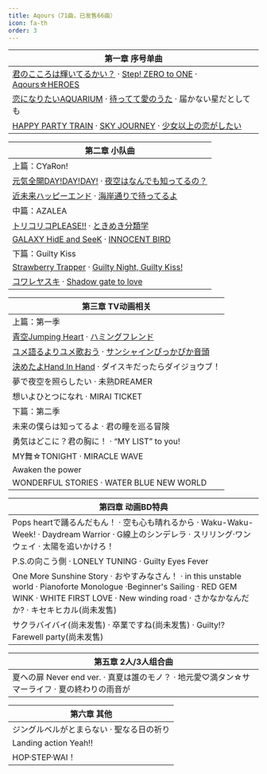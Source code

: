 ```yaml
---
title: Aqours（71曲，已发售66曲）
icon: fa-th
order: 3
---
```


|第一章 序号单曲|
|-|
|<a href="2017/12/16/君のこころは輝いてるかい.html">君のこころは輝いてるかい？</a> · <a href="2017/12/15/Step!-ZERO-to-ONE.html">Step! ZERO to ONE</a> · <a href="2017/12/14/Aqours-HEROES.html">Aqours☆HEROES</a>|
|<a href="2017/12/13/恋になりたいAQUARIUM.html">恋になりたいAQUARIUM</a> · <a href="2017/12/12/待ってて愛のうた.html">待ってて愛のうた</a> · 届かない星だとしても|
|<a href="2017/12/10/HAPPY-PARTY-TRAIN.html">HAPPY PARTY TRAIN</a> · <a href="2017/12/09/SKY-JOURNEY.html">SKY JOURNEY</a> · <a href="2017/12/08/少女以上の恋がしたい.html">少女以上の恋がしたい</a>|

|第二章 小队曲|
|-|
|上篇：CYaRon!|
|<a href="2017/12/07/元気全開DAY!DAY!DAY!.html">元気全開DAY!DAY!DAY!</a> · <a href="2017/12/06/夜空はなんでも知ってるの.html">夜空はなんでも知ってるの？</a>|
|<a href="2017/12/05/近未来ハッピーエンド.html">近未来ハッピーエンド</a> · <a href="2017/12/04/海岸通りで待ってるよ.html">海岸通りで待ってるよ</a>|
|中篇：AZALEA|
|<a href="2017/12/03/トリコリコPLEASE!!.html">トリコリコPLEASE!!</a> · <a href="2017/12/02/ときめき分類学.html">ときめき分類学</a>|
|<a href="2017/12/01/GALAXY-HidE-and-SeeK.html">GALAXY HidE and SeeK</a> · <a href="2017/11/30/INNOCENT-BIRD.html">INNOCENT BIRD</a>|
|下篇：Guilty Kiss|
|<a href="2017/11/29/Strawberry-Trapper.html">Strawberry Trapper</a> · <a href="2017/11/28/Guilty-Night,-Guilty-Kiss!.html">Guilty Night, Guilty Kiss!</a>|
|<a href="2017/11/27/コワレヤスキ.html">コワレヤスキ</a> · <a href="2017/11/26/Shadow-gate-to-love.html">Shadow gate to love</a>|

|第三章 TV动画相关|
|-|
|上篇：第一季|
|<a href="2017/11/25/青空Jumping-Heart.html">青空Jumping Heart</a> · <a href="2017/11/24/ハミングフレンド.html">ハミングフレンド</a>|
|<a href="2017/11/23/ユメ語るよりユメ歌おう.html">ユメ語るよりユメ歌おう</a> · <a href="2017/11/22/サンシャインぴっかぴか音頭.html">サンシャインぴっかぴか音頭</a>|
|<a href="2017/11/21/決めたよHand-In-Hand.html">決めたよHand In Hand</a> · ダイスキだったらダイジョウブ！|
|夢で夜空を照らしたい · 未熟DREAMER|
|想いよひとつになれ · MIRAI TICKET|
|下篇：第二季|
|未来の僕らは知ってるよ · 君の瞳を巡る冒険|
|勇気はどこに？君の胸に！ · “MY LIST” to you!|
|MY舞☆TONIGHT · MIRACLE WAVE|
|Awaken the power|
|WONDERFUL STORIES · WATER BLUE NEW WORLD|

|第四章 动画BD特典|
|-|
|Pops heartで踊るんだもん！ · 空も心も晴れるから · Waku-Waku-Week! · Daydream Warrior · G線上のシンデレラ · スリリング·ワンウェイ · 太陽を追いかけろ！|
|P.S.の向こう側 · LONELY TUNING · Guilty Eyes Fever|
|One More Sunshine Story · おやすみなさん！ · in this unstable world · Pianoforte Monologue ·Beginner's Sailing · RED GEM WINK · WHITE FIRST LOVE · New winding road · さかなかなんだか? · キセキヒカル(尚未发售)|
|サクラバイバイ(尚未发售) · 卒業ですね(尚未发售) · Guilty!? Farewell party(尚未发售)|

|第五章 2人/3人组合曲|
|-|
|夏への扉 Never end ver. · 真夏は誰のモノ？ · 地元愛♡満タン☆サマーライフ · 夏の終わりの雨音が|

|第六章 其他|
|-|
|ジングルベルがとまらない · 聖なる日の祈り|
|Landing action Yeah!!|
|HOP·STEP·WAI！|
